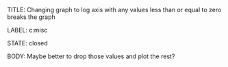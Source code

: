 TITLE:
Changing graph to log axis with any values less than or equal to zero breaks the graph

LABEL:
c:misc

STATE:
closed

BODY:
Maybe better to drop those values and plot the rest?

